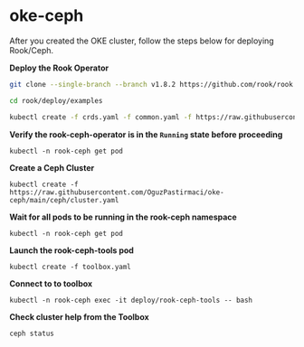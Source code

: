 # oke-ceph

After you created the OKE cluster, follow the steps below for deploying Rook/Ceph.

**Deploy the Rook Operator**

```sh
git clone --single-branch --branch v1.8.2 https://github.com/rook/rook.git
```

```sh
cd rook/deploy/examples

kubectl create -f crds.yaml -f common.yaml -f https://raw.githubusercontent.com/OguzPastirmaci/oke-ceph/main/ceph/operator.yaml
```

**Verify the rook-ceph-operator is in the `Running` state before proceeding**
```
kubectl -n rook-ceph get pod
```

**Create a Ceph Cluster**

```
kubectl create -f https://raw.githubusercontent.com/OguzPastirmaci/oke-ceph/main/ceph/cluster.yaml
```

**Wait for all pods to be running in the rook-ceph namespace**
```
kubectl -n rook-ceph get pod
```

**Launch the rook-ceph-tools pod**
```
kubectl create -f toolbox.yaml
```

**Connect to to toolbox**
```
kubectl -n rook-ceph exec -it deploy/rook-ceph-tools -- bash
```

**Check cluster help from the Toolbox**
```
ceph status
```


